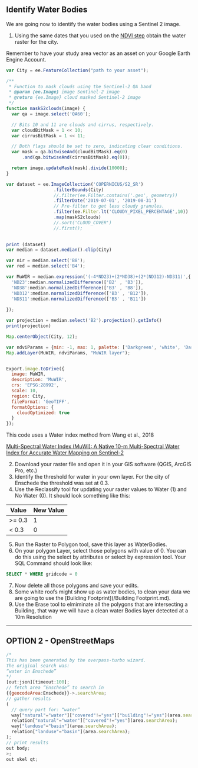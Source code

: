 ## Identify Water Bodies

We are going now to identify the water bodies using a Sentinel 2 image.

1. Using the same dates that you used on the [NDVI step](/GetNDVI.md) obtain the water raster for the city.

Remember to have your study area vector as an asset on your Google Earth Engine Account.

```javascript
var City = ee.FeatureCollection("path to your asset");

/**
 * Function to mask clouds using the Sentinel-2 QA band
 * @param {ee.Image} image Sentinel-2 image
 * @return {ee.Image} cloud masked Sentinel-2 image
 */
function maskS2clouds(image) {
  var qa = image.select('QA60');

  // Bits 10 and 11 are clouds and cirrus, respectively.
  var cloudBitMask = 1 << 10;
  var cirrusBitMask = 1 << 11;

  // Both flags should be set to zero, indicating clear conditions.
  var mask = qa.bitwiseAnd(cloudBitMask).eq(0)
      .and(qa.bitwiseAnd(cirrusBitMask).eq(0));

  return image.updateMask(mask).divide(10000);
}

var dataset = ee.ImageCollection('COPERNICUS/S2_SR')
                  .filterBounds(City)
                  //.filter(ee.Filter.contains('.geo', geometry))
                  .filterDate('2019-07-01', '2019-08-31')
                  // Pre-filter to get less cloudy granules.
                  .filter(ee.Filter.lt('CLOUDY_PIXEL_PERCENTAGE',10))
                  .map(maskS2clouds)
                  //.sort('CLOUD_COVER')
                  //.first();
                  

print (dataset)
var median = dataset.median().clip(City)

var nir = median.select('B8');
var red = median.select('B4');

var MuWIR = median.expression('(-4*ND23)+(2*ND38)+(2*(ND312)-ND311)',{
  'ND23':median.normalizedDifference(['B2' , 'B3']),
  'ND38':median.normalizedDifference(['B3' , 'B8']),
  'ND312':median.normalizedDifference(['B3' , 'B12']),
  'ND311':median.normalizedDifference(['B3' , 'B11'])
  
});

var projection = median.select('B2').projection().getInfo()
print(projection)

Map.centerObject(City, 12);

var ndviParams = {min: -1, max: 1, palette: ['Darkgreen', 'white', 'Darkblue']};
Map.addLayer(MuWIR, ndviParams, "MuWIR layer");


Export.image.toDrive({
  image: MuWIR,
  description: 'MuWIR',
  crs: 'EPSG:28992',
  scale: 10,
  region: City,
  fileFormat: 'GeoTIFF',
  formatOptions: {
    cloudOptimized: true
  }
});

```

This code uses a Water index method from Wang et al., 2018

[Multi-Spectral Water Index (MuWI): A Native 10-m Multi-Spectral Water Index for Accurate Water Mapping on Sentinel-2](https://doi.org/10.3390/rs10101643)

2. Download your raster file and open it in your GIS software (QGIS, ArcGIS Pro, etc.)
3. Identify the threshold for water in your own layer. For the city of Enschede the threshold was set at 0.3.
4. Use the Reclassify tool for updating your raster values to Water (1) and No Water (0). It should look something like this:

|Value | New Value|
|------|----------|
|>= 0.3|     1    |
|< 0.3 |     0    |

5. Run the Raster to Polygon tool, save this layer as WaterBodies.
6. On your polygon Layer, select those polygons with value of 0. You can do this using the select by attributes or select by expression tool. Your SQL Command should look like:

```SQL
SELECT * WHERE gridcode = 0
```
7. Now delete all those polygons and save your edits.
8. Some white roofs might show up as water bodies, to clean your data we are going to use the  [Building Footprint](/Building Footprint.md).
9. Use the Erase tool to elmiminate all the polygons that are intersecting a Building, that way we will have a clean water Bodies layer detected at a 10m Resolution

---
## OPTION 2 - OpenStreetMaps

```javascript
/*
This has been generated by the overpass-turbo wizard.
The original search was:
“water in Enschede”
*/
[out:json][timeout:100];
// fetch area “Enschede” to search in
{{geocodeArea:Enschede}}->.searchArea;
// gather results
(
  // query part for: “water”
  way["natural"="water"]["covered"!="yes"]["building"!="yes"](area.searchArea);
  relation["natural"="water"]["covered"!="yes"](area.searchArea);
  way["landuse"="basin"](area.searchArea);
  relation["landuse"="basin"](area.searchArea);
);
// print results
out body;
>;
out skel qt;
```



